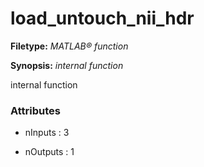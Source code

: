 # load_untouch_nii_hdr

**Filetype:** _MATLAB&reg; function_

**Synopsis:** _internal function_

   internal function


### Attributes


- nInputs : 3

- nOutputs : 1
